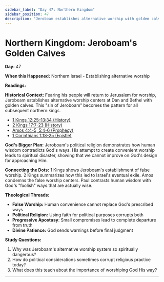 ```yaml
---
sidebar_label: "Day 47: Northern Kingdom"
sidebar_position: 47
description: "Jeroboam establishes alternative worship with golden calves"
---
```


# Northern Kingdom: Jeroboam's Golden Calves

**Day:** 47

**When this Happened:** Northern Israel - Establishing alternative worship

**Readings:**

**Historical Context:** Fearing his people will return to Jerusalem for worship, Jeroboam establishes alternative worship centers at Dan and Bethel with golden calves. This "sin of Jeroboam" becomes the pattern for all subsequent northern kings.
 - [1 Kings 12:25–13:34 (History)](https://www.biblegateway.com/passage/?search=1+Kings+12%3A25-13%3A34)
 - [2 Kings 17:7-23 (History)](https://www.biblegateway.com/passage/?search=2+Kings+17%3A7-23)
 - [Amos 4:4-5, 5:4-6 (Prophecy)](https://www.biblegateway.com/passage/?search=Amos+4%3A4-5%2C+5%3A4-6)
 - [1 Corinthians 1:18-25 (Epistle)](https://www.biblegateway.com/passage/?search=1+Corinthians+1%3A18-25)

**God's Bigger Plan:** Jeroboam's political religion demonstrates how human wisdom contradicts God's ways. His attempt to create convenient worship leads to spiritual disaster, showing that we cannot improve on God's design for approaching Him.

**Connecting the Dots:** 1 Kings shows Jeroboam's establishment of false worship. 2 Kings summarizes how this led to Israel's eventual exile. Amos condemns the false worship centers. Paul contrasts human wisdom with God's "foolish" ways that are actually wise.

****Theological Threads:****
- **False Worship:** Human convenience cannot replace God's prescribed ways
- **Political Religion:** Using faith for political purposes corrupts both
- **Progressive Apostasy:** Small compromises lead to complete departure from truth
- **Divine Patience:** God sends warnings before final judgment

**Study Questions:**
1. Why was Jeroboam's alternative worship system so spiritually dangerous?
2. How do political considerations sometimes corrupt religious practice today?
3. What does this teach about the importance of worshiping God His way?

---